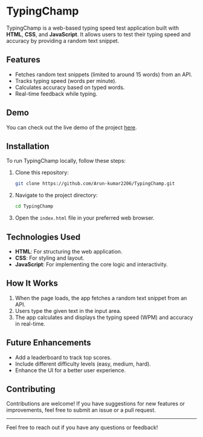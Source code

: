 # TypingChamp

TypingChamp is a web-based typing speed test application built with **HTML**, **CSS**, and **JavaScript**. It allows users to test their typing speed and accuracy by providing a random text snippet.

## Features

- Fetches random text snippets (limited to around 15 words) from an API.
- Tracks typing speed (words per minute).
- Calculates accuracy based on typed words.
- Real-time feedback while typing.

## Demo

You can check out the live demo of the project [here](https://arun-kumar2206.github.io/TypingChamp/).

## Installation

To run TypingChamp locally, follow these steps:

1. Clone this repository:
   ```bash
   git clone https://github.com/Arun-kumar2206/TypingChamp.git
   ```
2. Navigate to the project directory:
   ```bash
   cd TypingChamp
   ```
3. Open the `index.html` file in your preferred web browser.

## Technologies Used

- **HTML**: For structuring the web application.
- **CSS**: For styling and layout.
- **JavaScript**: For implementing the core logic and interactivity.

## How It Works

1. When the page loads, the app fetches a random text snippet from an API.
2. Users type the given text in the input area.
3. The app calculates and displays the typing speed (WPM) and accuracy in real-time.

## Future Enhancements

- Add a leaderboard to track top scores.
- Include different difficulty levels (easy, medium, hard).
- Enhance the UI for a better user experience.

## Contributing

Contributions are welcome! If you have suggestions for new features or improvements, feel free to submit an issue or a pull request.

---

Feel free to reach out if you have any questions or feedback!
